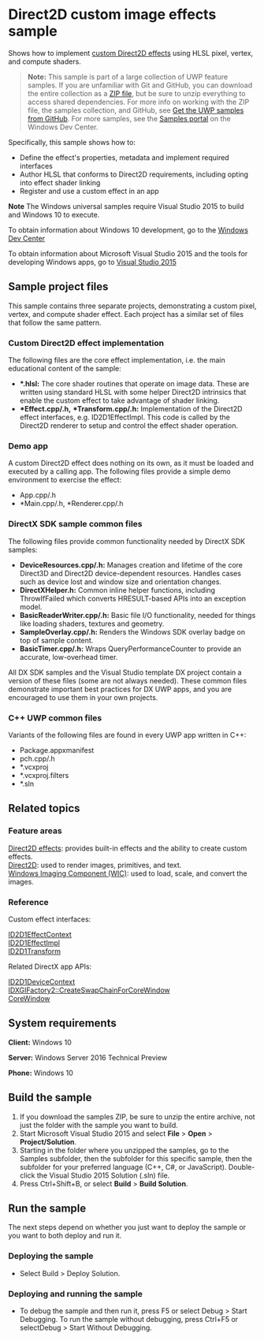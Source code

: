 <!---
  category: GraphicsAndAnimation
  samplefwlink: http://go.microsoft.com/fwlink/p/?LinkId=620531
--->

# Direct2D custom image effects sample

Shows how to implement [custom Direct2D effects](http://msdn.microsoft.com/library/windows/desktop/jj710194) using HLSL pixel, vertex, and compute shaders.

> **Note:** This sample is part of a large collection of UWP feature samples. 
> If you are unfamiliar with Git and GitHub, you can download the entire collection as a 
> [ZIP file](https://github.com/Microsoft/Windows-universal-samples/archive/master.zip), but be 
> sure to unzip everything to access shared dependencies. For more info on working with the ZIP file, 
> the samples collection, and GitHub, see [Get the UWP samples from GitHub](https://aka.ms/ovu2uq). 
> For more samples, see the [Samples portal](https://aka.ms/winsamples) on the Windows Dev Center. 

Specifically, this sample shows how to:

- Define the effect's properties, metadata and implement required interfaces
- Author HLSL that conforms to Direct2D requirements, including opting into effect shader linking
- Register and use a custom effect in an app

**Note** The Windows universal samples require Visual Studio 2015 to build and Windows 10 to execute.
 
To obtain information about Windows 10 development, go to the [Windows Dev Center](http://go.microsoft.com/fwlink/?LinkID=532421)

To obtain information about Microsoft Visual Studio 2015 and the tools for developing Windows apps, go to [Visual Studio 2015](http://go.microsoft.com/fwlink/?LinkID=532422)

## Sample project files

This sample contains three separate projects, demonstrating a custom pixel, vertex, and compute shader effect.
Each project has a similar set of files that follow the same pattern.

### Custom Direct2D effect implementation
The following files are the core effect implementation, i.e. the main educational content of the sample:

- **\*.hlsl:** The core shader routines that operate on image data. These are written using standard HLSL with some helper Direct2D intrinsics that enable the custom effect to take advantage of shader linking.
- **\*Effect.cpp/.h,** **\*Transform.cpp/.h:** Implementation of the Direct2D effect interfaces, e.g. ID2D1EffectImpl. This code is called by the Direct2D renderer to setup and control the effect shader operation.

### Demo app
A custom Direct2D effect does nothing on its own, as it must be loaded and executed by a calling app. The following files provide a simple demo environment to exercise the effect:

- App.cpp/.h
- *Main.cpp/.h, *Renderer.cpp/.h

### DirectX SDK sample common files
The following files provide common functionality needed by DirectX SDK samples:

- **DeviceResources.cpp/.h:** Manages creation and lifetime of the core Direct3D and Direct2D device-dependent resources. Handles cases such as device lost and window size and orientation changes.
- **DirectXHelper.h:** Common inline helper functions, including ThrowIfFailed which converts HRESULT-based APIs into an exception model.
- **BasicReaderWriter.cpp/.h:** Basic file I/O functionality, needed for things like loading shaders, textures and geometry.
- **SampleOverlay.cpp/.h:** Renders the Windows SDK overlay badge on top of sample content.
- **BasicTimer.cpp/.h:** Wraps QueryPerformanceCounter to provide an accurate, low-overhead timer.

All DX SDK samples and the Visual Studio template DX project contain a version of these files (some are not always needed). These common files demonstrate important best practices for DX UWP apps, and you are encouraged to use them in your own projects.

### C++ UWP common files
Variants of the following files are found in every UWP app written in C++:

- Package.appxmanifest
- pch.cpp/.h
- *.vcxproj
- *.vcxproj.filters
- *.sln

## Related topics

### Feature areas

[Direct2D effects](http://msdn.microsoft.com/library/windows/desktop/hh706327): provides built-in effects and the ability to create custom effects.  
[Direct2D](http://msdn.microsoft.com/library/windows/desktop/dd370990): used to render images, primitives, and text.  
[Windows Imaging Component (WIC)](http://msdn.microsoft.com/library/windows/desktop/ee719655): used to load, scale, and convert the images.  

### Reference

Custom effect interfaces:

[ID2D1EffectContext](http://msdn.microsoft.com/library/windows/desktop/hh404459)  
[ID2D1EffectImpl](http://msdn.microsoft.com/library/windows/desktop/hh404568)  
[ID2D1Transform](http://msdn.microsoft.com/library/windows/desktop/hh446919)  

Related DirectX app APIs:

[ID2D1DeviceContext](http://msdn.microsoft.com/library/windows/desktop/hh404479)  
[IDXGIFactory2::CreateSwapChainForCoreWindow](http://msdn.microsoft.com/library/windows/desktop/hh404559)  
[CoreWindow](http://msdn.microsoft.com/library/windows/apps/br208225)  

## System requirements

**Client:** Windows 10

**Server:** Windows Server 2016 Technical Preview

**Phone:** Windows 10

## Build the sample

1. If you download the samples ZIP, be sure to unzip the entire archive, not just the folder with the sample you want to build. 
2. Start Microsoft Visual Studio 2015 and select **File** \> **Open** \> **Project/Solution**.
3. Starting in the folder where you unzipped the samples, go to the Samples subfolder, then the subfolder for this specific sample, then the subfolder for your preferred language (C++, C#, or JavaScript). Double-click the Visual Studio 2015 Solution (.sln) file.
4. Press Ctrl+Shift+B, or select **Build** \> **Build Solution**.

## Run the sample

The next steps depend on whether you just want to deploy the sample or you want to both deploy and run it.

### Deploying the sample

- Select Build > Deploy Solution. 

### Deploying and running the sample

- To debug the sample and then run it, press F5 or select Debug >  Start Debugging. To run the sample without debugging, press Ctrl+F5 or selectDebug > Start Without Debugging. 